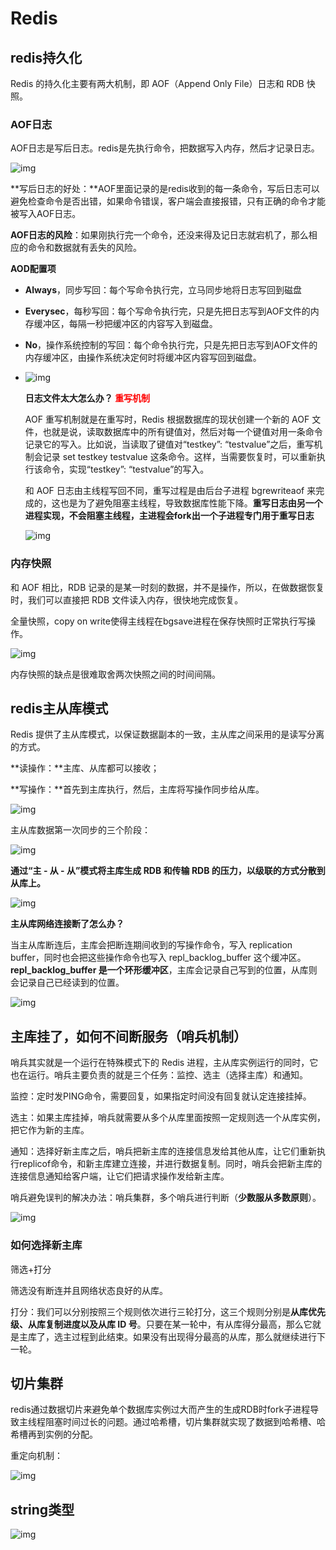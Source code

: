 # Redis

## redis持久化

Redis 的持久化主要有两大机制，即 AOF（Append Only File）日志和 RDB 快照。

### AOF日志

AOF日志是写后日志。redis是先执行命令，把数据写入内存，然后才记录日志。

![img](https://gitee.com/wanghengg/picture/raw/master/2020/407f2686083afc37351cfd9107319a1f.jpg)

**写后日志的好处：**AOF里面记录的是redis收到的每一条命令，写后日志可以避免检查命令是否出错，如果命令错误，客户端会直接报错，只有正确的命令才能被写入AOF日志。

**AOF日志的风险**：如果刚执行完一个命令，还没来得及记日志就宕机了，那么相应的命令和数据就有丢失的风险。

**AOD配置项**

* **Always**，同步写回：每个写命令执行完，立马同步地将日志写回到磁盘

* **Everysec**，每秒写回：每个写命令执行完，只是先把日志写到AOF文件的内存缓冲区，每隔一秒把缓冲区的内容写入到磁盘。

* **No**，操作系统控制的写回：每个命令执行完，只是先把日志写到AOF文件的内存缓冲区，由操作系统决定何时将缓冲区内容写回到磁盘。

* ![img](https://gitee.com/wanghengg/picture/raw/master/2020/72f547f18dbac788c7d11yy167d7ebf8.jpg)

  **日志文件太大怎么办？  <font color=red>重写机制</font>**

  AOF 重写机制就是在重写时，Redis 根据数据库的现状创建一个新的 AOF 文件，也就是说，读取数据库中的所有键值对，然后对每一个键值对用一条命令记录它的写入。比如说，当读取了键值对“testkey”: “testvalue”之后，重写机制会记录 set testkey testvalue 这条命令。这样，当需要恢复时，可以重新执行该命令，实现“testkey”: “testvalue”的写入。

  和 AOF 日志由主线程写回不同，重写过程是由后台子进程 bgrewriteaof 来完成的，这也是为了避免阻塞主线程，导致数据库性能下降。**重写日志由另一个进程实现，不会阻塞主线程，主进程会fork出一个子进程专门用于重写日志**

  ![img](https://gitee.com/wanghengg/picture/raw/master/2020/6b054eb1aed0734bd81ddab9a31d0be8.jpg)

### 内存快照

和 AOF 相比，RDB 记录的是某一时刻的数据，并不是操作，所以，在做数据恢复时，我们可以直接把 RDB 文件读入内存，很快地完成恢复。

全量快照，copy on write使得主线程在bgsave进程在保存快照时正常执行写操作。

![img](https://gitee.com/wanghengg/picture/raw/master/2020/a2e5a3571e200cb771ed8a1cd14d5558.jpg)

内存快照的缺点是很难取舍两次快照之间的时间间隔。

## redis主从库模式

Redis 提供了主从库模式，以保证数据副本的一致，主从库之间采用的是读写分离的方式。

**读操作：**主库、从库都可以接收；

**写操作：**首先到主库执行，然后，主库将写操作同步给从库。

![img](https://gitee.com/wanghengg/picture/raw/master/2020/809d6707404731f7e493b832aa573a2f.jpg)

主从库数据第一次同步的三个阶段：

![img](https://gitee.com/wanghengg/picture/raw/master/2020/63d18fd41efc9635e7e9105ce1c33da1.jpg)

**通过“主 - 从 - 从”模式将主库生成 RDB 和传输 RDB 的压力，以级联的方式分散到从库上。**

![img](https://gitee.com/wanghengg/picture/raw/master/2020/403c2ab725dca8d44439f8994959af45.jpg)

**主从库网络连接断了怎么办？**

当主从库断连后，主库会把断连期间收到的写操作命令，写入 replication buffer，同时也会把这些操作命令也写入 repl_backlog_buffer 这个缓冲区。**repl_backlog_buffer 是一个环形缓冲区**，主库会记录自己写到的位置，从库则会记录自己已经读到的位置。

![img](https://gitee.com/wanghengg/picture/raw/master/2020/13f26570a1b90549e6171ea24554b737.jpg)

## 主库挂了，如何不间断服务（哨兵机制）

哨兵其实就是一个运行在特殊模式下的 Redis 进程，主从库实例运行的同时，它也在运行。哨兵主要负责的就是三个任务：监控、选主（选择主库）和通知。

监控：定时发PING命令，需要回复，如果指定时间没有回复就认定连接挂掉。

选主：如果主库挂掉，哨兵就需要从多个从库里面按照一定规则选一个从库实例，把它作为新的主库。

通知：选择好新主库之后，哨兵把新主库的连接信息发给其他从库，让它们重新执行replicof命令，和新主库建立连接，并进行数据复制。同时，哨兵会把新主库的连接信息通知给客户端，让它们把请求操作发给新主库。

哨兵避免误判的解决办法：哨兵集群，多个哨兵进行判断（**少数服从多数原则**）。

![img](https://gitee.com/wanghengg/picture/raw/master/2020/1945703abf16ee14e2f7559873e4e60d.jpg)

### 如何选择新主库

筛选+打分

筛选没有断连并且网络状态良好的从库。

打分：我们可以分别按照三个规则依次进行三轮打分，这三个规则分别是**从库优先级、从库复制进度以及从库 ID 号**。只要在某一轮中，有从库得分最高，那么它就是主库了，选主过程到此结束。如果没有出现得分最高的从库，那么就继续进行下一轮。

## 切片集群

redis通过数据切片来避免单个数据库实例过大而产生的生成RDB时fork子进程导致主线程阻塞时间过长的问题。通过哈希槽，切片集群就实现了数据到哈希槽、哈希槽再到实例的分配。

重定向机制：

![img](https://gitee.com/wanghengg/picture/raw/master/2020/350abedefcdbc39d6a8a8f1874eb0809.jpg)

## string类型

![img](https://gitee.com/wanghengg/picture/raw/master/2020/ce83d1346c9642fdbbf5ffbe701bfbe3.jpg)

